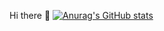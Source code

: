Hi there 👋
[![Anurag's GitHub stats](https://github-readme-stats.vercel.app/api?username=luvtin)](https://github.com/anuraghazra/github-readme-stats)
